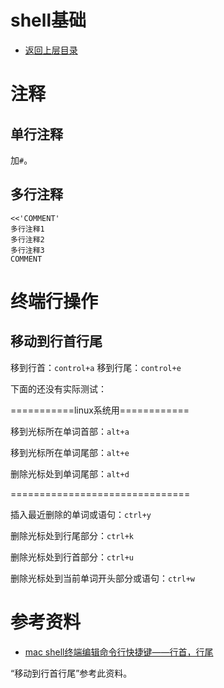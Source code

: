# shell基础

* [返回上层目录](../shell.md)



# 注释

## 单行注释

加`#`。

## 多行注释

```shell
<<'COMMENT'
多行注释1
多行注释2
多行注释3
COMMENT
```



# 终端行操作

## 移动到行首行尾

移到行首：`control+a`
移到行尾：`control+e`



下面的还没有实际测试：

===========linux系统用============

移到光标所在单词首部：`alt+a`

移到光标所在单词尾部：`alt+e`

删除光标处到单词尾部：`alt+d`

===============================

插入最近删除的单词或语句：`ctrl+y`

删除光标处到行尾部分：`ctrl+k`

删除光标处到行首部分：`ctrl+u`

删除光标处到当前单词开头部分或语句：`ctrl+w`













# 参考资料

* [mac shell终端编辑命令行快捷键——行首，行尾](https://blog.csdn.net/hherima/article/details/47083739)

“移动到行首行尾”参考此资料。
